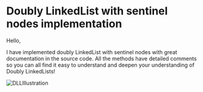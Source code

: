 # Doubly LinkedList with sentinel nodes implementation
Hello,

I have implemented doubly LinkedList with sentinel nodes with great documentation in the source code. All the methods have detailed comments so you can all find it easy to understand and deepen your understanding of Doubly LinkedLists!

![DLLIllustration](https://user-images.githubusercontent.com/84100829/136714401-16a3102c-c7e5-4760-bbe5-e848ea462226.png)

